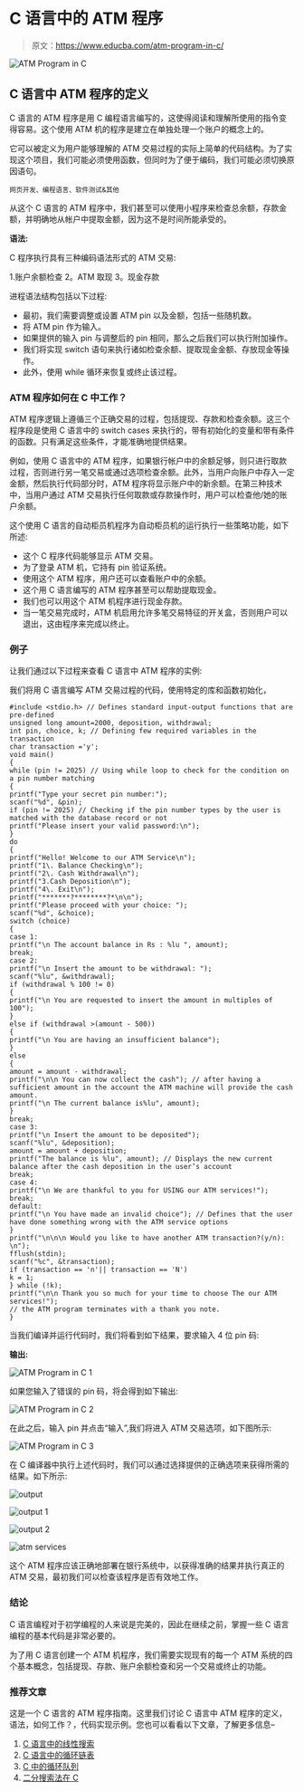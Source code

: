 # C 语言中的 ATM 程序

> 原文：<https://www.educba.com/atm-program-in-c/>

![ATM Program in C](img/bf2b9a60bdda7f3a5d7eb7072bbd5a5c.png)



## C 语言中 ATM 程序的定义

C 语言的 ATM 程序是用 C 编程语言编写的，这使得阅读和理解所使用的指令变得容易。这个使用 ATM 机的程序是建立在单独处理一个账户的概念上的。

它可以被定义为用户能够理解的 ATM 交易过程的实际上简单的代码结构。为了实现这个项目，我们可能必须使用函数，但同时为了便于编码，我们可能必须切换原因语句。

<small>网页开发、编程语言、软件测试&其他</small>

从这个 C 语言的 ATM 程序中，我们甚至可以使用小程序来检查总余额，存款金额，并明确地从帐户中提取金额，因为这不是时间所能承受的。

**语法:**

C 程序执行具有三种编码语法形式的 ATM 交易:

1.账户余额检查
2。ATM 取现
3。现金存款

进程语法结构包括以下过程:

*   最初，我们需要调整或设置 ATM pin 以及金额，包括一些随机数。
*   将 ATM pin 作为输入。
*   如果提供的输入 pin 与调整后的 pin 相同，那么之后我们可以执行附加操作。
*   我们将实现 switch 语句来执行诸如检查余额、提取现金金额、存放现金等操作。
*   此外，使用 while 循环来恢复或终止该过程。

### ATM 程序如何在 C 中工作？

ATM 程序逻辑上遵循三个正确交易的过程，包括提现、存款和检查余额。这三个程序段是使用 C 语言中的 switch cases 来执行的，带有初始化的变量和带有条件的函数。只有满足这些条件，才能准确地提供结果。

例如，使用 C 语言中的 ATM 程序，如果银行帐户中的余额足够，则只进行取款过程，否则进行另一笔交易或通过选项检查余额。此外，当用户向账户中存入一定金额，然后执行代码部分时，ATM 程序将显示账户中的新余额。在第三种技术中，当用户通过 ATM 交易执行任何取款或存款操作时，用户可以检查他/她的账户余额。

这个使用 C 语言的自动柜员机程序为自动柜员机的运行执行一些策略功能，如下所述:

*   这个 C 程序代码能够显示 ATM 交易。
*   为了登录 ATM 机，它持有 pin 验证系统。
*   使用这个 ATM 程序，用户还可以查看账户中的余额。
*   这个用 C 语言编写的 ATM 程序甚至可以帮助提取现金。
*   我们也可以用这个 ATM 机程序进行现金存款。
*   当一笔交易完成时，ATM 机启用允许多笔交易特征的开关盒，否则用户可以退出，这由程序来完成以终止。

### 例子

让我们通过以下过程来查看 C 语言中 ATM 程序的实例:

我们将用 C 语言编写 ATM 交易过程的代码，使用特定的库和函数初始化，

```
#include <stdio.h> // Defines standard input-output functions that are pre-defined
unsigned long amount=2000, deposition, withdrawal;
int pin, choice, k; // Defining few required variables in the transaction
char transaction ='y';
void main()
{
while (pin != 2025) // Using while loop to check for the condition on a pin number matching
{
printf("Type your secret pin number:");
scanf("%d", &pin);
if (pin != 2025) // Checking if the pin number types by the user is matched with the database record or not
printf("Please insert your valid password:\n");
}
do
{
printf("Hello! Welcome to our ATM Service\n");
printf("1\. Balance Checking\n");
printf("2\. Cash Withdrawal\n");
printf("3.Cash Deposition\n");
printf("4\. Exit\n");
printf("*******?********?*\n\n");
printf("Please proceed with your choice: ");
scanf("%d", &choice);
switch (choice)
{
case 1:
printf("\n The account balance in Rs : %lu ", amount);
break;
case 2:
printf("\n Insert the amount to be withdrawal: ");
scanf("%lu", &withdrawal);
if (withdrawal % 100 != 0)
{
printf("\n You are requested to insert the amount in multiples of 100");
}
else if (withdrawal >(amount - 500))
{
printf("\n You are having an insufficient balance");
}
else
{
amount = amount - withdrawal;
printf("\n\n You can now collect the cash"); // after having a sufficient amount in the account the ATM machine will provide the cash amount.
printf("\n The current balance is%lu", amount);
}
break;
case 3:
printf("\n Insert the amount to be deposited");
scanf("%lu", &deposition);
amount = amount + deposition;
printf("The balance is %lu", amount); // Displays the new current balance after the cash deposition in the user’s account
break;
case 4:
printf("\n We are thankful to you for USING our ATM services!");
break;
default:
printf("\n You have made an invalid choice"); // Defines that the user have done something wrong with the ATM service options
}
printf("\n\n\n Would you like to have another ATM transaction?(y/n): \n");
fflush(stdin);
scanf("%c", &transaction);
if (transaction == 'n'|| transaction == 'N')
k = 1;
} while (!k);
printf("\n\n Thank you so much for your time to choose The our ATM services!");
// the ATM program terminates with a thank you note.
}
```

当我们编译并运行代码时，我们将看到如下结果，要求输入 4 位 pin 码:

**输出:**

![ATM Program in C 1](img/5c36475ff16c954970bb4ae654644595.png)



如果您输入了错误的 pin 码，将会得到如下输出:

![ATM Program in C 2](img/a36ddca0ce10581ebdbb47a0d388ea15.png)



在此之后，输入 pin 并点击“输入”,我们将进入 ATM 交易选项，如下图所示:

![ATM Program in C 3](img/0d7cee8a6d56423c5f23b13bdf5ce573.png)



在 C 编译器中执行上述代码时，我们可以通过选择提供的正确选项来获得所需的结果。如下所示:

![output](img/2f25c9f1e0e85e4b52d31fa34263841f.png)



![output 1](img/dd9ac23bd0e5d2f33b4282e7dd6cdda9.png)



![output 2](img/57a92b743486b1837da1163106e94207.png)



![atm services](img/1d2bc038ad68fad54f6eaa703c7b689c.png)



这个 ATM 程序应该正确地部署在银行系统中，以获得准确的结果并执行真正的 ATM 交易，最初我们可以检查该程序是否有效地工作。

### 结论

C 语言编程对于初学编程的人来说是完美的，因此在继续之前，掌握一些 C 语言编程的基本代码是非常必要的。

为了用 C 语言创建一个 ATM 机程序，我们需要实现现有的每一个 ATM 系统的四个基本概念，包括提现、存款、账户余额检查和另一个交易或终止的功能。

### 推荐文章

这是一个 C 语言的 ATM 程序指南。这里我们讨论 C 语言中 ATM 程序的定义，语法，如何工作？，代码实现示例。您也可以看看以下文章，了解更多信息–

1.  [C 语言中的线性搜索](https://www.educba.com/linear-search-in-c/)
2.  [C 语言中的循环链表](https://www.educba.com/circular-linked-lists-in-c/)
3.  [C 中的循环队列](https://www.educba.com/circular-queue-in-c/)
4.  [二分搜索法在 C](https://www.educba.com/binary-search-in-c/)





